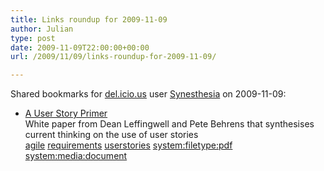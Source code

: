 ```yaml
---
title: Links roundup for 2009-11-09
author: Julian
type: post
date: 2009-11-09T22:00:00+00:00
url: /2009/11/09/links-roundup-for-2009-11-09/

---
```

Shared bookmarks for [del.icio.us][1] user [Synesthesia][2] on 2009-11-09:

  * [A User Story Primer][3]  
    White paper from Dean Leffingwell and Pete Behrens that synthesises current thinking on the use of user stories  
    [agile][4] [requirements][5] [userstories][6] [system:filetype:pdf][7] [system:media:document][8]

 [1]: https://del.icio.us/
 [2]: https://del.icio.us/synesthesia
 [3]: https://scalingsoftwareagility.files.wordpress.com/2009/11/user-story-primer.pdf
 [4]: https://delicious.com/synesthesia/agile
 [5]: https://delicious.com/synesthesia/requirements
 [6]: https://delicious.com/synesthesia/userstories
 [7]: https://delicious.com/synesthesia/system%3Afiletype%3Apdf
 [8]: https://delicious.com/synesthesia/system%3Amedia%3Adocument
